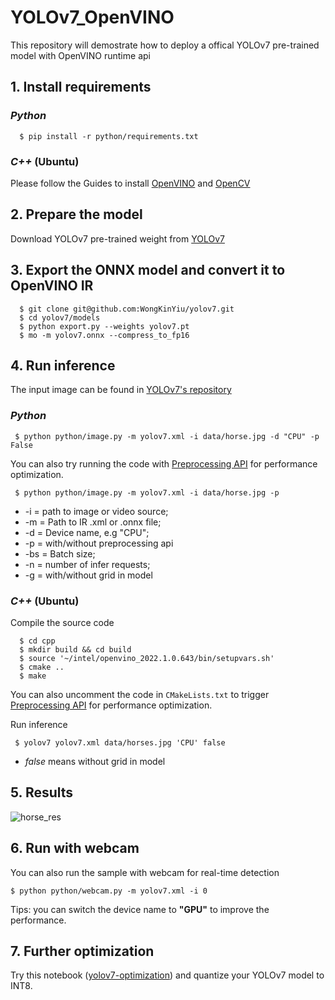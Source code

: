# YOLOv7_OpenVINO
This repository will demostrate how to deploy a offical YOLOv7 pre-trained model with OpenVINO runtime api
## 1. Install requirements
### ***Python***
```shell
  $ pip install -r python/requirements.txt
 ```

### ***C++*** (Ubuntu)
Please follow the Guides to install [OpenVINO](https://docs.openvino.ai/latest/openvino_docs_install_guides_installing_openvino_from_archive_linux.html) and [OpenCV](https://docs.opencv.org/4.x/d7/d9f/tutorial_linux_install.html)

## 2. Prepare the model
Download YOLOv7 pre-trained weight from [YOLOv7](https://github.com/WongKinYiu/yolov7)

## 3. Export the ONNX model and convert it to OpenVINO IR
```shell
  $ git clone git@github.com:WongKinYiu/yolov7.git
  $ cd yolov7/models
  $ python export.py --weights yolov7.pt
  $ mo -m yolov7.onnx --compress_to_fp16
 ```
 
## 4. Run inference
 The input image can be found in [YOLOv7's repository](https://github.com/WongKinYiu/yolov7/blob/main/inference/images/horses.jpg)
 ### ***Python***
 ```shell
  $ python python/image.py -m yolov7.xml -i data/horse.jpg -d "CPU" -p False
 ```
 You can also try running the code with [Preprocessing API](https://docs.openvino.ai/latest/openvino_docs_OV_UG_Preprocessing_Overview.html) for performance optimization.
 ```shell
  $ python python/image.py -m yolov7.xml -i data/horse.jpg -p
 ```

- -i = path to image or video source;
- -m = Path to IR .xml or .onnx file;
- -d = Device name, e.g "CPU";
- -p = with/without preprocessing api
- -bs = Batch size;
- -n = number of infer requests;
- -g = with/without grid in model
  
 ### ***C++*** (Ubuntu)
Compile the source code
```shell
  $ cd cpp
  $ mkdir build && cd build
  $ source '~/intel/openvino_2022.1.0.643/bin/setupvars.sh'
  $ cmake ..
  $ make
 ```
You can also uncomment the code in ```CMakeLists.txt``` to trigger [Preprocessing API](https://docs.openvino.ai/latest/openvino_docs_OV_UG_Preprocessing_Overview.html) for performance optimization.

Run inference
 ```shell
  $ yolov7 yolov7.xml data/horses.jpg 'CPU' false
 ```
 
- *false* means without grid in model
## 5. Results
 
 ![horse_res](https://user-images.githubusercontent.com/91237924/179361905-44fcd4ac-7a9e-41f0-bd07-b6cf07245c04.jpg)


 ## 6. Run with webcam
 You can also run the sample with webcam for real-time detection
  ```shell
  $ python python/webcam.py -m yolov7.xml -i 0
 ```
 
Tips: you can switch the device name to **"GPU"** to improve the performance.

## 7. Further optimization
Try this notebook ([yolov7-optimization](https://github.com/openvinotoolkit/openvino_notebooks/tree/develop/notebooks/226-yolov7-optimization)) and quantize your YOLOv7 model to INT8.
